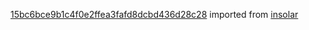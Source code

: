 [15bc6bce9b1c4f0e2ffea3fafd8dcbd436d28c28](https://github.com/insolar/insolar/commit/15bc6bce9b1c4f0e2ffea3fafd8dcbd436d28c28) imported from [insolar](https://github.com/insolar/insolar)

